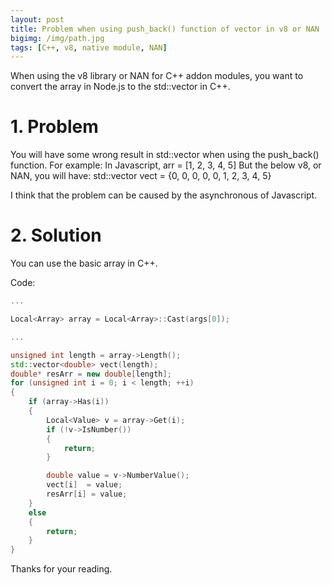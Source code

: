 ```yaml
---
layout: post
title: Problem when using push_back() function of vector in v8 or NAN
bigimg: /img/path.jpg
tags: [C++, v8, native module, NAN]
---
```



When using the v8 library or NAN for C++ addon modules, you want to convert the array in Node.js to the std::vector in C++. 

# 1. Problem
You will have some wrong result in std::vector when using the push_back() function. 
For example: 
In Javascript, arr = [1, 2, 3, 4, 5]
But the below v8, or NAN, you will have: std::vector<int> vect = {0, 0, 0, 0, 0, 1, 2, 3, 4, 5}

I think that the problem can be caused by the asynchronous of Javascript.

# 2. Solution
You can use the basic array in C++. 

Code: 

```C++
...

Local<Array> array = Local<Array>::Cast(args[0]);

...

unsigned int length = array->Length();
std::vector<double> vect(length);
double* resArr = new double[length];
for (unsigned int i = 0; i < length; ++i)
{
    if (array->Has(i))
    {
        Local<Value> v = array->Get(i);
        if (!v->IsNumber()) 
        {
            return;
        }

		double value = v->NumberValue();	
        vect[i]	 = value;
		resArr[i] = value;		
    }
	else
	{
		return;
	}
}

```

Thanks for your reading. 